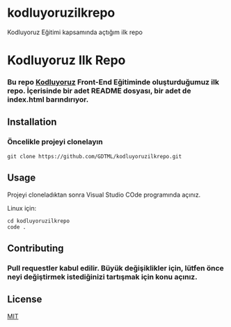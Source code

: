 # kodluyoruzilkrepo
Kodluyoruz Eğitimi kapsamında açtığım ilk repo
# Kodluyoruz Ilk Repo
### Bu repo [Kodluyoruz](kodluyoruz.org) Front-End Eğitiminde oluşturduğumuz ilk repo. İçerisinde bir adet README dosyası, bir adet de index.html barındırıyor.

## Installation

### Öncelikle projeyi clonelayın
```
git clone https://github.com/GDTML/kodluyoruzilkrepo.git
```
## Usage
Projeyi cloneladıktan sonra Visual Studio COde programında açınız.

Linux için:
```
cd kodluyoruzilkrepo
code .
```
## Contributing
### Pull requestler kabul edilir. Büyük değişiklikler için, lütfen önce neyi değiştirmek istediğinizi tartışmak için konu açınız. 

## License 
[MIT](https://choosealicense.com/licenses/mit/)